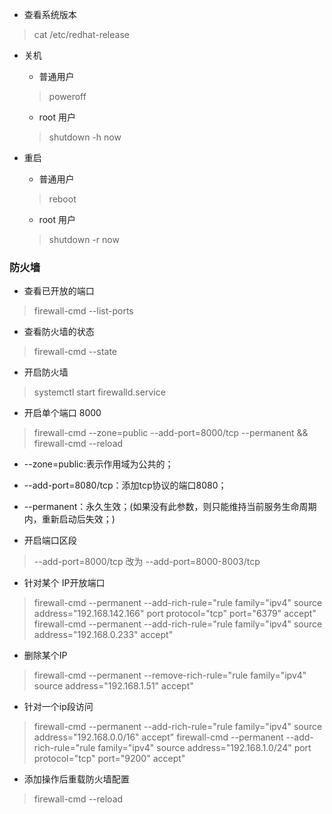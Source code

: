 <!--
 * @Date: 2022-08-29
 * @Author: 马晓川 724503670@qq.com
 * @LastEditors: 马晓川 724503670@qq.com
 * @LastEditTime: 2022-08-30
 * @Description: 
-->
* 查看系统版本
> cat /etc/redhat-release

* 关机
  * 普通用户
  > poweroff
  * root 用户
  > shutdown -h now

* 重启
  * 普通用户
  > reboot
  * root 用户
  > shutdown -r now

### 防火墙

* 查看已开放的端口
> firewall-cmd --list-ports

* 查看防火墙的状态
> firewall-cmd --state

* 开启防火墙
> systemctl start firewalld.service

* 开启单个端口 8000
> firewall-cmd --zone=public --add-port=8000/tcp --permanent && firewall-cmd --reload
  * --zone=public:表示作用域为公共的；
  * --add-port=8080/tcp：添加tcp协议的端口8080；
  * --permanent：永久生效；(如果没有此参数，则只能维持当前服务生命周期内，重新启动后失效；)

* 开启端口区段
> --add-port=8000/tcp 改为 --add-port=8000-8003/tcp

* 针对某个 IP开放端口
> firewall-cmd --permanent --add-rich-rule="rule family="ipv4" source address="192.168.142.166" port protocol="tcp" port="6379" accept"
> firewall-cmd --permanent --add-rich-rule="rule family="ipv4" source address="192.168.0.233" accept"

* 删除某个IP
> firewall-cmd --permanent --remove-rich-rule="rule family="ipv4" source address="192.168.1.51" accept"

* 针对一个ip段访问
> firewall-cmd --permanent --add-rich-rule="rule family="ipv4" source address="192.168.0.0/16" accept"
> firewall-cmd --permanent --add-rich-rule="rule family="ipv4" source address="192.168.1.0/24" port protocol="tcp" port="9200" accept"

* 添加操作后重载防火墙配置
> firewall-cmd --reload


